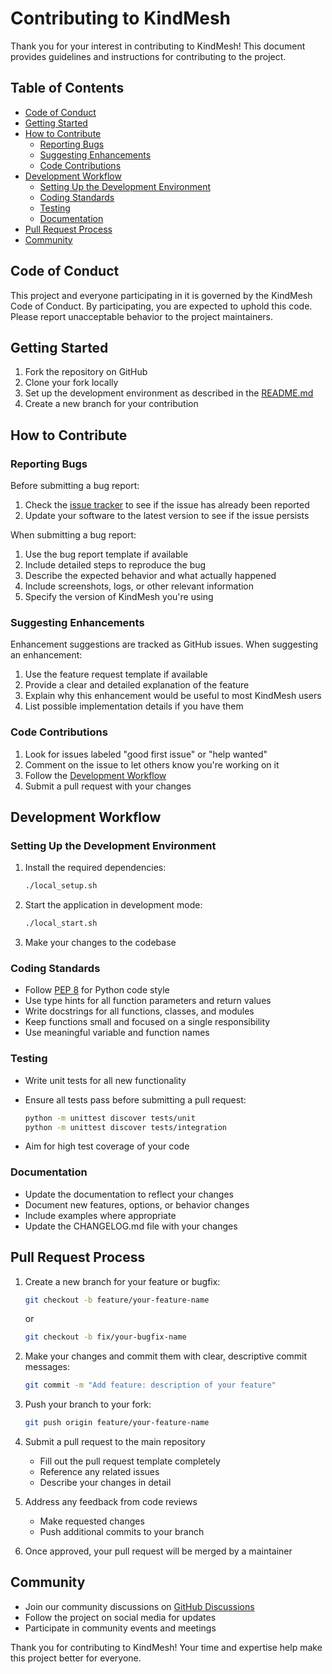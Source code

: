 # Contributing to KindMesh

Thank you for your interest in contributing to KindMesh! This document provides guidelines and instructions for contributing to the project.

## Table of Contents

- [Code of Conduct](#code-of-conduct)
- [Getting Started](#getting-started)
- [How to Contribute](#how-to-contribute)
  - [Reporting Bugs](#reporting-bugs)
  - [Suggesting Enhancements](#suggesting-enhancements)
  - [Code Contributions](#code-contributions)
- [Development Workflow](#development-workflow)
  - [Setting Up the Development Environment](#setting-up-the-development-environment)
  - [Coding Standards](#coding-standards)
  - [Testing](#testing)
  - [Documentation](#documentation)
- [Pull Request Process](#pull-request-process)
- [Community](#community)

## Code of Conduct

This project and everyone participating in it is governed by the KindMesh Code of Conduct. By participating, you are expected to uphold this code. Please report unacceptable behavior to the project maintainers.

## Getting Started

1. Fork the repository on GitHub
2. Clone your fork locally
3. Set up the development environment as described in the [README.md](README.md)
4. Create a new branch for your contribution

## How to Contribute

### Reporting Bugs

Before submitting a bug report:

1. Check the [issue tracker](https://github.com/patchmemory/kindmesh/issues) to see if the issue has already been reported
2. Update your software to the latest version to see if the issue persists

When submitting a bug report:

1. Use the bug report template if available
2. Include detailed steps to reproduce the bug
3. Describe the expected behavior and what actually happened
4. Include screenshots, logs, or other relevant information
5. Specify the version of KindMesh you're using

### Suggesting Enhancements

Enhancement suggestions are tracked as GitHub issues. When suggesting an enhancement:

1. Use the feature request template if available
2. Provide a clear and detailed explanation of the feature
3. Explain why this enhancement would be useful to most KindMesh users
4. List possible implementation details if you have them

### Code Contributions

1. Look for issues labeled "good first issue" or "help wanted"
2. Comment on the issue to let others know you're working on it
3. Follow the [Development Workflow](#development-workflow)
4. Submit a pull request with your changes

## Development Workflow

### Setting Up the Development Environment

1. Install the required dependencies:
   ```bash
   ./local_setup.sh
   ```

2. Start the application in development mode:
   ```bash
   ./local_start.sh
   ```

3. Make your changes to the codebase

### Coding Standards

- Follow [PEP 8](https://www.python.org/dev/peps/pep-0008/) for Python code style
- Use type hints for all function parameters and return values
- Write docstrings for all functions, classes, and modules
- Keep functions small and focused on a single responsibility
- Use meaningful variable and function names

### Testing

- Write unit tests for all new functionality
- Ensure all tests pass before submitting a pull request:
  ```bash
  python -m unittest discover tests/unit
  python -m unittest discover tests/integration
  ```

- Aim for high test coverage of your code

### Documentation

- Update the documentation to reflect your changes
- Document new features, options, or behavior changes
- Include examples where appropriate
- Update the CHANGELOG.md file with your changes

## Pull Request Process

1. Create a new branch for your feature or bugfix:
   ```bash
   git checkout -b feature/your-feature-name
   ```
   or
   ```bash
   git checkout -b fix/your-bugfix-name
   ```

2. Make your changes and commit them with clear, descriptive commit messages:
   ```bash
   git commit -m "Add feature: description of your feature"
   ```

3. Push your branch to your fork:
   ```bash
   git push origin feature/your-feature-name
   ```

4. Submit a pull request to the main repository
   - Fill out the pull request template completely
   - Reference any related issues
   - Describe your changes in detail

5. Address any feedback from code reviews
   - Make requested changes
   - Push additional commits to your branch

6. Once approved, your pull request will be merged by a maintainer

## Community

- Join our community discussions on [GitHub Discussions](https://github.com/patchmemory/kindmesh/discussions)
- Follow the project on social media for updates
- Participate in community events and meetings

Thank you for contributing to KindMesh! Your time and expertise help make this project better for everyone.